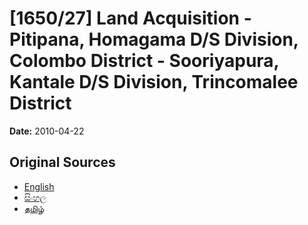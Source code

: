 # [1650/27] Land Acquisition - Pitipana, Homagama D/S Division, Colombo District - Sooriyapura, Kantale D/S Division, Trincomalee District

**Date:** 2010-04-22

## Original Sources

- [English](https://documents.gov.lk/view/extra-gazettes/2010/4/1650-27_E.pdf)
- [සිංහල](https://documents.gov.lk/view/extra-gazettes/2010/4/1650-27_S.pdf)
- [தமிழ்](https://documents.gov.lk/view/extra-gazettes/2010/4/1650-27_T.pdf)
